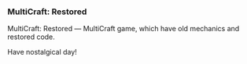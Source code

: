 ### MultiCraft: Restored
MultiCraft: Restored — MultiCraft game, which have old mechanics and restored code.

Have nostalgical day!
